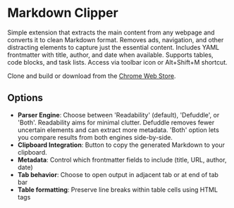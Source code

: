 # Markdown Clipper

Simple extension that extracts the main content from any webpage and converts it to clean Markdown format. Removes ads, navigation, and other distracting elements to capture just the essential content. Includes YAML frontmatter with title, author, and date when available. Supports tables, code blocks, and task lists. Access via toolbar icon or Alt+Shift+M shortcut.

Clone and build or download from the [Chrome Web Store](https://chromewebstore.google.com/detail/markdown-clipper/diggniipmgdekjnkngjgodblmopocecc).

## Options

- **Parser Engine**: Choose between 'Readability' (default), 'Defuddle', or 'Both'. Readability aims for minimal clutter. Defuddle removes fewer uncertain elements and can extract more metadata. 'Both' option lets you compare results from both engines side-by-side.
- **Clipboard Integration**: Button to copy the generated Markdown to your clipboard.
- **Metadata**: Control which frontmatter fields to include (title, URL, author, date)
- **Tab behavior**: Choose to open output in adjacent tab or at end of tab bar
- **Table formatting**: Preserve line breaks within table cells using HTML <br> tags
